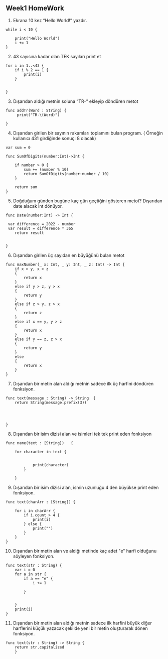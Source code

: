 ## Week1 HomeWork

1)	Ekrana 10 kez “Hello World!” yazdır.

``` var i = 0
while i < 10 {
    
    print("Hello World")
    i += 1
} 
```

2)	43 sayısına kadar olan TEK sayıları print et
```
for i in 1..<43 {
    if i % 2 == 1 {
        print(i)
    }
    
 
}
```

3)	Dışarıdan aldığı metnin soluna “TR-” ekleyip döndüren metot
```
func addTr(Word : String) {
     print("TR-\(Word)")
    
}
```

4)	Dışarıdan girilen bir sayının rakamları toplamını bulan program.  ( Örneğin kullanıcı 431 girdiğinde sonuç: 8 olacak)
```
var sum = 0

func SumOfDigits(number:Int)->Int {
    
    if number > 0 {
        sum += (number % 10)
        return SumOfDigits(number:number / 10)
    }

    return sum
}
```

5)	 Doğduğum günden bugüne kaç gün geçtiğini gösteren metot? Dışarıdan date alacak int dönüyor. 
```
func Date(number:Int) -> Int {
    
 var difference = 2022 - number
 var result = difference * 365
    return result


}
```

6)	Dışarıdan girilen üç sayıdan en büyüğünü bulan metot
```
func maxNumber(_ x: Int, _ y: Int, _ z: Int) -> Int {
    if x > y, x > z
    {
        return x
    }
    else if y > z, y > x
    {
        return y
    }
    else if z > y, z > x
    {
        return z
    }
    else if x == y, y > z
    {
        return x
    }
    else if y == z, z > x
    {
        return y
    }
    else
    {
        return x
    }
}
```

7)	Dışarıdan bir metin alan aldığı metnin sadece ilk üç harfini döndüren fonksiyon.
```
func text(message : String) -> String  {
    return String(message.prefix(3))
   



}
```

8)	Dışarıdan bir isim dizisi alan ve isimleri tek tek print eden fonksiyon
```
func name(text : [String])   {
   
    for character in text {
        
            
            print(character)
        }
       
    }
```

9)	 Dışarıdan bir isim dizisi alan, ismin uzunluğu 4 den büyükse print eden fonksiyon.
```
func text(charArr : [String]) {
    
    for i in charArr {
        if i.count > 4 {
            print(i)
        } else {
            print("")
        }
    }
}
```
10)	 Dışarıdan bir metin alan ve aldığı metinde kaç adet "e" harfi olduğunu söyleyen fonksiyon.
```
func text(str : String) {
    var i = 0
    for a in str {
        if a == "e" {
            i += 1
            
        }
       
        
    }
    print(i)
}
```
11)	 Dışarıdan bir metin alan aldığı metnin sadece ilk harfini büyük diğer harflerini küçük yazacak şekilde yeni bir metin oluşturarak dönen fonksiyon.
```
func text(str : String) -> String {
    return str.capitalized
    }
```

